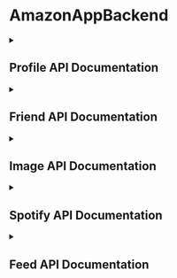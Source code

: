 # AmazonAppBackend
<details>
<summary><h2>Profile API Documentation</h2></summary>

## GetProfile

Retrieves the profile information for a given username.

**Endpoint:** `/api/profile/{username}`

**Method:** GET

### Request

- `{username}` (path parameter): The username of the profile to retrieve.

### Response

- Status: 200 OK
- Body:
  - `Username` (string): The username of the profile.
  - `Email` (string): The email address of the profile.
  - `Password` (string): The password of the profile.
  - `FirstName` (string): The first name of the profile.
  - `LastName` (string): The last name of the profile.

### Error Responses

- Status: 400 Bad Request
  - Body: Indicates that the provided username format is invalid.
- Status: 404 Not Found
  - Body: Indicates that no profile with the specified username was found.

### Description

This endpoint allows you to retrieve the profile information for a user based on their username. The username is provided as a path parameter in the URL. If the username format is invalid, a Bad Request (400) response is returned. If the profile is not found, a Not Found (404) response is returned with a corresponding error message. If successful, the endpoint returns the profile information in the response body.

## CreateProfile

Creates a new user profile.

**Endpoint:** `/api/profile`

**Method:** POST

### Request

- Body: The profile object containing the following fields:
  - `Username` (string, required): The username for the new profile.
  - `Email` (string, required): The email address for the new profile.
  - `Password` (string, required): The password for the new profile.
  - `FirstName` (string, required): The first name for the new profile.
  - `LastName` (string, required): The last name for the new profile.

### Response

- Status: 201 Created
- Headers:
  - `Location`: The URL of the newly created profile resource.
- Body:
  - `Username` (string): The username of the created profile.
  - `Email` (string): The email address of the created profile.
  - `Password` (string): The password of the created profile.
  - `FirstName` (string): The first name of the created profile.
  - `LastName` (string): The last name of the created profile.

### Error Responses

- Status: 409 Conflict
  - Body: Indicates that a profile with the provided username or email already exists, and a new profile cannot be created. The error message provides additional details.
- Status: 400 Bad Request
  - Body: Indicates that the request body contains invalid data or is missing required fields.
- Other Exceptions: The endpoint may throw various exceptions for unexpected errors.

### Description

This endpoint allows you to create a new user profile. The required user information, including username, email, password, first name, and last name, should be provided in the request body. Upon successful creation, a 201 Created response is returned along with the URL of the newly created profile resource in the `Location` header. If a profile with the same username or email already exists, a Conflict (409) response is returned with an error message. If the request body is invalid or missing required fields, a Bad Request (400) response is returned with details on the validation errors.

## Login

Logs in a user with their username or email and password.

**Endpoint:** `/api/profile/login`

**Method:** POST

### Request

- Body: The sign-in request object containing the following fields:
  - `LogInString` (string, required): The username or email of the user.
  - `Password` (string, required): The password for authentication.

### Response

- Status: 200 OK
- Body:
  - `Token` (string): The authentication token for the logged-in user.
  - `Expiration` (DateTime): The expiration date and time of the authentication token.
  - `Username` (string): The username of the logged-in user.

### Error Responses

- Status: 400 Bad Request
  - Body: Indicates that the provided password format is invalid.
- Status: 401 Unauthorized
  - Body: Indicates that the email or password is incorrect. Users are prompted to try again or sign up.
- Status: 404 Not Found
  - Body: Indicates that the provided username or email is invalid or not found.
- Other Exceptions: The endpoint may throw various exceptions for unexpected errors.

### Description

This endpoint allows users to log in by providing their username or email along with their password. The required information is provided in the request body. If the password format is invalid, a Bad Request (400) response is returned. If the provided email or password is incorrect, a Unauthorized (401) response is returned with a corresponding error message, prompting users to try again or sign up. If the provided username or email is invalid or not found, a Not Found (404) response is returned. Upon successful login, a 200 OK response is returned along with the authentication token, expiration details, and the username of the logged-in user.

## VerifyProfile

Verifies a user's profile by confirming their email address.

**Endpoint:** `/api/profile/verify`

**Method:** POST

### Request

- `Username` (string, required): The username of the user whose profile is being verified.
- `VerificationCode` (string, required): The verification code sent to the user's email.

### Response

- Status: 201 Created
- Body: The verified user's profile information.

### Error Responses

- Status: 401 Unauthorized
  - Body: Indicates that the provided verification code is incorrect.
- Status: 404 Not Found
  - Body: Indicates that the specified profile with the provided username was not found.
- Other Exceptions: The endpoint may throw various exceptions for unexpected errors.

### Description

This endpoint is used to verify a user's profile by confirming their email address. The user is required to provide their username and the verification code received in their email. If the verification code is incorrect, a Unauthorized (401) response is returned. If the specified profile with the provided username is not found, a Not Found (404) response is returned. Upon successful verification, a 201 Created response is returned, and the verified user's profile information is provided in the response body.

## ResendVerificationEmail

Resends the email verification link to a user's email address.

**Endpoint:** `/api/profile/verify/{username}`

**Method:** GET

### Request

- `{username}` (path parameter): The username of the user for whom the verification email should be resent.

### Response

- Status: 200 OK
- Body: Indicates that the email verification link has been successfully resent to the user's email address.

### Error Responses

- Status: 404 Not Found
  - Body: Indicates that the specified user with the provided username was not found.
- Other Exceptions: The endpoint may throw various exceptions for unexpected errors.

### Description

This endpoint allows users to request a resend of the email verification link to their email address. The username of the user for whom the verification email should be resent is provided as a path parameter in the URL. If the provided username format is invalid, a Bad Request (400) response is returned. If the specified user with the provided username is not found, a Not Found (404) response is returned. Upon successful resend of the verification email, a 200 OK response is returned, indicating that the email has been successfully sent to the user's email address.

## UpdateProfile

Updates a user's profile information.

**Endpoint:** `/api/profile/{username}`

**Method:** PUT

### Request

- `{username}` (path parameter): The username of the user whose profile is being updated.
- Body: The `PutProfile` object containing the following fields to be updated:
  - `FirstName` (string, required): The new first name for the user's profile.
  - `LastName` (string, required): The new last name for the user's profile.

### Response

- Status: 200 OK
- Body: Indicates that the user's profile has been successfully updated.

### Error Responses

- Status: 400 Bad Request
  - Body: Indicates that the request body contains invalid data or is missing required fields.
- Status: 401 Unauthorized
  - Body: Indicates that the user is not authorized to update this profile.
- Status: 404 Not Found
  - Body: Indicates that the specified user with the provided username was not found.
- Other Exceptions: The endpoint may throw various exceptions for unexpected errors.

### Description

This endpoint allows users to update their profile information, specifically the first name and last name. The username of the user whose profile is being updated is provided as a path parameter in the URL, and the updated information is provided in the request body as a `PutProfile` object. If the request body contains invalid data or is missing required fields, a Bad Request (400) response is returned with details on the validation errors. If the user is not authorized to update the profile, a Unauthorized (401) response is returned. If the specified user with the provided username is not found, a Not Found (404) response is returned. Upon successful update of the profile, a 200 OK response is returned, indicating that the user's profile has been successfully updated.

## DeleteProfile

Deletes a user's profile.

**Endpoint:** `/api/profile/{username}`

**Method:** DELETE

### Request

- `{username}` (path parameter): The username of the user whose profile is being deleted.

### Response

- Status: 200 OK
- Body: Indicates that the user's profile has been successfully deleted.

### Error Responses

- Status: 400 Bad Request
  - Body: Indicates that the provided username format is invalid.
- Status: 401 Unauthorized
  - Body: Indicates that the user is not authorized to delete this profile.
- Status: 404 Not Found
  - Body: Indicates that the specified user with the provided username was not found.
- Other Exceptions: The endpoint may throw various exceptions for unexpected errors.

### Description

This endpoint allows users to delete their profile. The username of the user whose profile is being deleted is provided as a path parameter in the URL. If the provided username format is invalid, a Bad Request (400) response is returned. If the user is not authorized to delete the profile, a Unauthorized (401) response is returned. If the specified user with the provided username is not found, a Not Found (404) response is returned. Upon successful deletion of the profile, a 200 OK response is returned, indicating that the user's profile has been successfully deleted.

## ResetPasswordRequest

Initiates a password reset request for a user's profile.

**Endpoint:** `/api/profile/reset/{username}`

**Method:** POST

### Request

- `{username}` (path parameter): The username of the user for whom a password reset request is initiated.

### Response

- Status: 200 OK
- Body: Indicates that a password reset request has been successfully initiated for the user.

### Error Responses

- Status: 404 Not Found
  - Body: Indicates that the specified user with the provided username was not found.
- Status: 409 Conflict
  - Body: Indicates that a password reset request has already been sent to the user.

### Description

This endpoint allows users to initiate a password reset request for their profile. The username of the user for whom the request is initiated is provided as a path parameter in the URL. If the specified user with the provided username is not found, a Not Found (404) response is returned. If a password reset request has already been sent to the user, a Conflict (409) response is returned. Upon successful initiation of the password reset request, a 200 OK response is returned, indicating that the request has been successfully initiated for the user.

## ResendResetEmail

Resends the password reset email to a user's email address.

**Endpoint:** `/api/profile/reset/{username}`

**Method:** GET

### Request

- `{username}` (path parameter): The username of the user for whom the password reset email should be resent.

### Response

- Status: 200 OK
- Body: Indicates that the password reset email has been successfully resent to the user's email address.

### Error Responses

- Status: 400 Bad Request
  - Body: Indicates that the provided username format is invalid.
- Status: 404 Not Found
  - Body: Indicates that the password reset request for the specified user with the provided username was not found.
- Other Exceptions: The endpoint may throw various exceptions for unexpected errors.

### Description

This endpoint allows users to request a resend of the password reset email to their email address. The username of the user for whom the password reset email should be resent is provided as a path parameter in the URL. If the provided username format is invalid, a Bad Request (400) response is returned. If the password reset request for the specified user with the provided username is not found, a Not Found (404) response is returned. Upon successful resend of the password reset email, a 200 OK response is returned, indicating that the email has been successfully sent to the user's email address.


## ResetPassword

Resets a user's password based on a password reset request.

**Endpoint:** `/api/profile/reset`

**Method:** PUT

### Request

- Body: The `ChangedPasswordRequest` object containing the following fields:
  - `Username` (string, required): The username of the user for whom the password is being reset.
  - `Code` (string, required): The code associated with the password reset request.
  - `Password` (string, required): The new password for the user's profile.

### Response

- Status: 200 OK
- Body: Indicates that the user's password has been successfully reset.

### Error Responses

- Status: 404 Not Found
  - Body: Indicates that the password reset request for the specified user with the provided username was not found.
- Status: 400 Bad Request
  - Body: Indicates that the request body contains invalid data or is missing required fields.
- Other Exceptions: The endpoint may throw various exceptions for unexpected errors.

### Description

This endpoint allows users to reset their password based on a password reset request. The required information is provided in the request body as a `ChangedPasswordRequest` object, which includes the username, the code associated with the password reset request, and the new password. If the password reset request for the specified user with the provided username is not found, a Not Found (404) response is returned. If the request body contains invalid data or is missing required fields, a Bad Request (400) response is returned with details on the validation errors. Upon successful password reset, a 200 OK response is returned, indicating that the user's password has been successfully reset.

</details>

<details>
<summary><h2>Friend API Documentation</h2></summary>
## GetFriends

Retrieves the list of friends for a user.

**Endpoint:** `/api/friends/{username}`

**Method:** GET

### Request

- `{username}` (path parameter): The username of the user for whom the list of friends is being retrieved.

### Response

- Status: 200 OK
- Body: A list of `Friend` objects representing the user's friends, each containing the following fields:
  - `Username` (string): The username of a friend.
  - `TimeAdded` (long): The timestamp indicating when the friend was added.

### Error Responses

- Status: 400 Bad Request
  - Body: Indicates that the provided username format is invalid.
- Status: 401 Unauthorized
  - Body: Indicates that the user is not authorized to access the friend list.
- Status: 404 Not Found
  - Body: Indicates that the specified user with the provided username was not found or that no friends were found for the user.
- Other Exceptions: The endpoint may throw various exceptions for unexpected errors.

### Description

This endpoint allows users to retrieve a list of their friends. The username of the user for whom the list of friends is being retrieved is provided as a path parameter in the URL. If the provided username format is invalid, a Bad Request (400) response is returned. If the user is not authorized to access the friend list, a Unauthorized (401) response is returned. If the specified user with the provided username is not found or if no friends were found for the user, a Not Found (404) response is returned. Upon successful retrieval of the friend list, a 200 OK response is returned, containing a list of `Friend` objects representing the user's friends, including their usernames and timestamps of when they were added.

## GetReceivedFriendRequests

Retrieves the list of received friend requests for a user.

**Endpoint:** `/api/friends/requests/{username}/received`

**Method:** GET

### Request

- `{username}` (path parameter): The username of the user for whom the list of received friend requests is being retrieved.

### Response

- Status: 200 OK
- Body: A list of `FriendRequest` objects representing the received friend requests, each containing the following fields:
  - `Sender` (string): The username of the sender of the friend request.
  - `Receiver` (string): The username of the receiver (current user) of the friend request.
  - `TimeAdded` (long): The timestamp indicating when the friend request was received.

### Error Responses

- Status: 400 Bad Request
  - Body: Indicates that the provided username format is invalid.
- Status: 401 Unauthorized
  - Body: Indicates that the user is not authorized to access received friend requests.
- Status: 404 Not Found
  - Body: Indicates that the specified user with the provided username was not found or that no friend requests were found for the user.
- Other Exceptions: The endpoint may throw various exceptions for unexpected errors.

### Description

This endpoint allows users to retrieve a list of received friend requests. The username of the user for whom the list of received friend requests is being retrieved is provided as a path parameter in the URL. If the provided username format is invalid, a Bad Request (400) response is returned. If the user is not authorized to access received friend requests, a Unauthorized (401) response is returned. If the specified user with the provided username is not found or if no friend requests were found for the user, a Not Found (404) response is returned. Upon successful retrieval of received friend requests, a 200 OK response is returned, containing a list of `FriendRequest` objects representing the received friend requests, including the sender's username, receiver's username, and timestamps of when they were received.

## GetSentFriendRequests

Retrieves the list of sent friend requests by a user.

**Endpoint:** `/api/friends/requests/{username}/sent`

**Method:** GET

### Request

- `{username}` (path parameter): The username of the user for whom the list of sent friend requests is being retrieved.

### Response

- Status: 200 OK
- Body: A list of `FriendRequest` objects representing the sent friend requests, each containing the following fields:
  - `Sender` (string): The username of the sender of the friend request.
  - `Receiver` (string): The username of the receiver of the friend request.
  - `TimeAdded` (long): The timestamp indicating when the friend request was sent.

### Error Responses

- Status: 400 Bad Request
  - Body: Indicates that the provided username format is invalid.
- Status: 401 Unauthorized
  - Body: Indicates that the user is not authorized to access sent friend requests.
- Status: 404 Not Found
  - Body: Indicates that the specified user with the provided username was not found or that no sent friend requests were found for the user.
- Other Exceptions: The endpoint may throw various exceptions for unexpected errors.

### Description

This endpoint allows users to retrieve a list of sent friend requests. The username of the user for whom the list of sent friend requests is being retrieved is provided as a path parameter in the URL. If the provided username format is invalid, a Bad Request (400) response is returned. If the user is not authorized to access sent friend requests, a Unauthorized (401) response is returned. If the specified user with the provided username is not found or if no sent friend requests were found for the user, a Not Found (404) response is returned. Upon successful retrieval of sent friend requests, a 200 OK response is returned, containing a list of `FriendRequest` objects representing the sent friend requests, including the sender's username, receiver's username, and timestamps of when they were sent.

## SendFriendRequest

Sends a friend request from one user to another.

**Endpoint:** `/api/friends/send`

**Method:** POST

### Request

- Body: A `CreateFriendRequest` object representing the friend request to be sent, containing the following fields:
  - `Sender` (string, required): The username of the sender of the friend request.
  - `Receiver` (string, required): The username of the receiver of the friend request.

### Response

- Status: 201 Created
- Headers: None
- Body: A success message indicating that the friend request has been sent, including the sender's username and the receiver's username.

### Error Responses

- Status: 400 Bad Request
  - Body: Indicates that the friend request is invalid or in an incorrect format.
- Status: 401 Unauthorized
  - Body: Indicates that the user is not authorized to send the friend request.
- Status: 403 Forbidden
  - Body: Indicates that sending the friend request is not allowed due to certain conditions.
- Status: 404 Not Found
  - Body: Indicates that the user or the target user for the friend request was not found.
- Status: 409 Conflict
  - Body: Indicates that the sender has already sent a friend request to the receiver or that the sender and receiver are already friends.
- Other Exceptions: The endpoint may throw various exceptions for unexpected errors.

### Description

This endpoint allows users to send friend requests to other users. The sender and receiver usernames are provided in the request body as part of the `CreateFriendRequest` object. If the friend request is invalid or in an incorrect format, a Bad Request (400) response is returned. If the user is not authorized to send the friend request, a Unauthorized (401) response is returned. If sending the friend request is not allowed due to certain conditions, a Forbidden (403) response may be returned. If the specified user or the target user for the friend request was not found, a Not Found (404) response is returned. If the sender has already sent a friend request to the receiver or if the sender and receiver are already friends, a Conflict (409) response is returned. Upon successful sending of the friend request, a 201 Created response is returned, including a success message indicating that the friend request has been sent, along with the sender's username and the receiver's username.

## AcceptFriendRequest

Accepts a friend request from one user to another, making them friends.

**Endpoint:** `/api/friends/accept`

**Method:** POST

### Request

- Body: A `FriendRequest` object representing the friend request to be accepted, containing the following fields:
  - `Sender` (string, required): The username of the sender of the friend request.
  - `Receiver` (string, required): The username of the receiver of the friend request.

### Response

- Status: 201 Created
- Headers: None
- Body: A success message indicating that the friend request has been accepted, including the sender's username and the receiver's username.

### Error Responses

- Status: 400 Bad Request
  - Body: Indicates that the friend request is invalid or in an incorrect format.
- Status: 401 Unauthorized
  - Body: Indicates that the user is not authorized to accept the friend request.
- Status: 404 Not Found
  - Body: Indicates that the user or the friend request was not found.
- Other Exceptions: The endpoint may throw various exceptions for unexpected errors.

### Description

This endpoint allows users to accept a friend request from another user, making them friends. The sender and receiver usernames are provided in the request body as part of the `FriendRequest` object. If the friend request is invalid or in an incorrect format, a Bad Request (400) response is returned. If the user is not authorized to accept the friend request, a Unauthorized (401) response is returned. If the specified user or the friend request was not found, a Not Found (404) response is returned. Upon successful acceptance of the friend request, a 201 Created response is returned, including a success message indicating that the friend request has been accepted, along with the sender's username and the receiver's username.


## RemoveFriend

Removes a friend relationship between two users.

**Endpoint:** `/api/friends`

**Method:** DELETE

### Request

- Body: A `FriendRequest` object representing the friend relationship to be removed, containing the following fields:
  - `Sender` (string, required): The username of one of the friends.
  - `Receiver` (string, required): The username of the other friend.

### Response

- Status: 200 OK
- Headers: None
- Body: A success message indicating that the friend relationship has been removed, including the usernames of the friends.

### Error Responses

- Status: 400 Bad Request
  - Body: Indicates that the friend relationship request is invalid or in an incorrect format.
- Status: 401 Unauthorized
  - Body: Indicates that the user is not authorized to remove the friend relationship.
- Status: 404 Not Found
  - Body: Indicates that the user or the friend relationship was not found.
- Other Exceptions: The endpoint may throw various exceptions for unexpected errors.

### Description

This endpoint allows users to remove a friend relationship between two users. The usernames of the two friends are provided in the request body as part of the `FriendRequest` object. If the friend relationship request is invalid or in an incorrect format, a Bad Request (400) response is returned. If the user is not authorized to remove the friend relationship, a Unauthorized (401) response is returned. If the specified user or the friend relationship was not found, a Not Found (404) response is returned. Upon successful removal of the friend relationship, a 200 OK response is returned, including a success message indicating that the friend relationship has been removed, along with the usernames of the friends.

## RemoveFriendRequest

Removes a friend request between two users.

**Endpoint:** `/api/friends/request`

**Method:** DELETE

### Request

- Body: A `FriendRequest` object representing the friend request to be removed, containing the following fields:
  - `Sender` (string, required): The username of the sender of the friend request.
  - `Receiver` (string, required): The username of the receiver of the friend request.

### Response

- Status: 200 OK
- Headers: None
- Body: A success message indicating that the friend request has been removed, including the usernames of the sender and receiver.

### Error Responses

- Status: 400 Bad Request
  - Body: Indicates that the friend request is invalid or in an incorrect format.
- Status: 401 Unauthorized
  - Body: Indicates that the user is not authorized to remove the friend request.
- Status: 404 Not Found
  - Body: Indicates that the user or the friend request was not found.
- Other Exceptions: The endpoint may throw various exceptions for unexpected errors.

### Description

This endpoint allows users to remove a friend request between two users. The usernames of the sender and receiver of the friend request are provided in the request body as part of the `FriendRequest` object. If the friend request is invalid or in an incorrect format, a Bad Request (400) response is returned. If the user is not authorized to remove the friend request, a Unauthorized (401) response is returned. If the specified user or the friend request was not found, a Not Found (404) response is returned. Upon successful removal of the friend request, a 200 OK response is returned, including a success message indicating that the friend request has been removed, along with the usernames of the sender and receiver.

</details>

<details>
<summary><h2>Image API Documentation</h2></summary>
The Images Controller handles the management of user profile images.

## UploadImage

**Endpoint:** `/api/images/{username}`

**Method:** POST

### Request

- Body: A binary image file to be uploaded as an `IFormFile`.
- Route Parameter:
  - `username` (string): The username of the user for whom the image is being uploaded.

### Response

- Status: 201 Created
- Headers: None
- Body: A success message indicating that the profile picture has been successfully posted.

### Error Responses

- Status: 400 Bad Request
  - Body: Indicates that the username format is invalid, the file type is not supported (PNG or JPEG), or the image size exceeds 5MB.
- Status: 401 Unauthorized
  - Body: Indicates that the user is not authorized to upload an image.
- Status: 404 Not Found
  - Body: Indicates that the user with the specified username was not found.
- Other Exceptions: The endpoint may throw various exceptions for unexpected errors.

## DownloadImage

**Endpoint:** `/api/images/{username}`

**Method:** GET

### Request

- Route Parameter:
  - `username` (string): The username of the user whose profile image is to be downloaded.

### Response

- Status: 200 OK
- Headers: `Content-Type` header indicating the content type of the image (e.g., "image/jpeg").
- Body: The binary image data.

### Error Responses

- Status: 400 Bad Request
  - Body: Indicates that the username format is invalid.
- Status: 404 Not Found
  - Body: Indicates that the profile picture for the specified username was not found.
- Other Exceptions: The endpoint may throw various exceptions for unexpected errors.

## DeleteImage

**Endpoint:** `/api/images/{username}`

**Method:** DELETE

### Request

- Route Parameter:
  - `username` (string): The username of the user for whom the profile image is to be deleted.

### Response

- Status: 200 OK
- Headers: None
- Body: A success message indicating that the profile picture has been successfully deleted.

### Error Responses

- Status: 404 Not Found
  - Body: Indicates that the profile picture for the specified username was not found.
- Status: 401 Unauthorized
  - Body: Indicates that the user is not authorized to delete the profile image.
- Other Exceptions: The endpoint may throw various exceptions for unexpected errors.

## Description

The Images Controller allows users to upload, download, and delete profile images. When uploading an image, the username of the user is provided as a route parameter, and the image is validated for format (PNG or JPEG) and size. If successful, the image is stored. Downloading an image requires providing the username as a route parameter, and the image data is returned in the response. Deleting an image also requires the username as a route parameter and deletes the associated profile image.

Please note that authorization is enforced to ensure that only authorized users can perform these actions.

</details>

<details>
<summary><h2>Spotify API Documentation</h2></summary>
The Spotify Controller provides endpoints for interacting with the Spotify API to retrieve song and playlist information.

## GetSpotifyToken

**Endpoint:** `/api/spotify/token`

**Method:** GET

### Request

- None

### Response

- Status: 200 OK
- Body: A Spotify access token.

### Error Responses

- Status: 400 Bad Request
  - Body: Indicates a failure to retrieve the Spotify access token.

## GetTrack

**Endpoint:** `/api/spotify/song?songId={songId}&token={token}`

**Method:** GET

### Request

- Query Parameters:
  - `songId` (string): The unique identifier of the song.
  - `token` (string): The Spotify access token.

### Response

- Status: 200 OK
- Body: A `Song` object representing the song with details such as ID, name, image URL, and artists.

### Error Responses

- Status: 401 Unauthorized
  - Body: Indicates that the provided Spotify access token has expired.
- Status: 404 Not Found
  - Body: Indicates a failure to retrieve the song information.

## GetAlbum

**Endpoint:** `/api/spotify/album?albumId={albumId}&token={token}`

**Method:** GET

### Request

- Query Parameters:
  - `albumId` (string): The unique identifier of the album.
  - `token` (string): The Spotify access token.

### Response

- Status: 200 OK
- Body: A list of `Song` objects representing the songs in the specified album, including details such as ID, name, image URL, and artists.

### Error Responses

- Status: 401 Unauthorized
  - Body: Indicates that the provided Spotify access token has expired.
- Status: 404 Not Found
  - Body: Indicates a failure to retrieve the album's tracklist.

## GetPlaylist

**Endpoint:** `/api/spotify/playlist?playlistId={playlistId}&token={token}`

**Method:** GET

### Request

- Query Parameters:
  - `playlistId` (string): The unique identifier of the playlist.
  - `token` (string): The Spotify access token.

### Response

- Status: 200 OK
- Body: A list of `Song` objects representing the songs in the specified playlist, including details such as ID, name, image URL, and artists.

### Error Responses

- Status: 401 Unauthorized
  - Body: Indicates that the provided Spotify access token has expired.
- Status: 404 Not Found
  - Body: Indicates a failure to retrieve the playlist's tracklist.

## Description

The Spotify Controller allows users to obtain Spotify access tokens and retrieve song information from Spotify's catalog. The `GetSpotifyToken` endpoint retrieves a Spotify access token, which can be used for subsequent requests to the Spotify API. The other endpoints (`GetTrack`, `GetAlbum`, and `GetPlaylist`) allow users to retrieve song information based on the song, album, or playlist ID, respectively, using the Spotify access token.

Please note that the endpoints may return error responses in case of token expiration or failure to retrieve song/playlist information from Spotify.
</details>
<details>
<summary><h2>Feed API Documentation</h2></summary>

The Feed Controller provides endpoints for managing user posts and retrieving posts from friends.

## AddPost (Spotify)

**Endpoint:** `/api/feed/spotify`

**Method:** POST

### Request

- Body: `PostRequest` object containing the following properties:
  - `Username` (string, required): The username of the user posting.
  - `ContentId` (string, required): The unique identifier of the content (e.g., a Spotify track) being posted.

### Response

- Status: 200 OK
- Body: A new `Post` object representing the created post.

### Error Responses

- Status: 400 Bad Request
  - Body: Indicates that the provided username is in an invalid format.
- Status: 401 Unauthorized
  - Body: Indicates that the user is not authorized to perform this action.
- Status: 404 Not Found
  - Body: Indicates that the user's profile was not found.
- Status: 409 Conflict
  - Body: Indicates that a post with the same content already exists.

## DeletePost

**Endpoint:** `/api/feed`

**Method:** DELETE

### Request

- Body: `DeletePostRequest` object containing the following properties:
  - `Username` (string, required): The username of the user whose post is to be deleted.
  - `Platform` (string, required): The platform associated with the post (e.g., "spotify").

### Response

- Status: 200 OK
- Body: Indicates that the post was successfully deleted.

### Error Responses

- Status: 400 Bad Request
  - Body: Indicates that the request is invalid (e.g., missing required properties).
- Status: 401 Unauthorized
  - Body: Indicates that the user is not authorized to perform this action.
- Status: 404 Not Found
  - Body: Indicates that the post was not found.
- Status: 401 Unauthorized
  - Body: Indicates that the user is not authorized to perform this action.

## GetPostsOfFriends

**Endpoint:** `/api/feed?username={username}&pageNumber={pageNumber}&pageSize={pageSize}`

**Method:** GET

### Request

- Query Parameters:
  - `username` (string, required): The username of the user whose friend posts are to be retrieved.
  - `pageNumber` (int, optional): The page number for paginated results (default is 1).
  - `pageSize` (int, optional): The number of posts per page (default is 12).

### Response

- Status: 200 OK
- Body: An `EnumeratePostResponse` object containing a list of `Post` objects representing friend posts and a `NextURI` string that provides the URI for the next page of results (if available).

### Error Responses

- Status: 400 Bad Request
  - Body: Indicates that the request is invalid (e.g., invalid username format or page number/page size less than 1).
- Status: 401 Unauthorized
  - Body: Indicates that the user is not authorized to perform this action.
- Status: 404 Not Found
  - Body: Indicates that no more friend posts were found for the user.

## Description

The Feed Controller allows users to create and delete posts related to content from various platforms (e.g., Spotify). Users can add a new post (`AddPost`) associated with their username and content ID. Posts can be deleted (`DeletePost`) based on the username and platform. Users can also retrieve posts from friends (`GetPostsOfFriends`) in a paginated manner.

Please note that the endpoints may return error responses in case of invalid requests, unauthorized access, post not found, or other exceptional situations.

</details>
